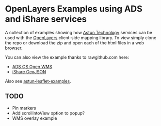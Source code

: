 # OpenLayers Examples using ADS and iShare services

A collection of examples showing how [Astun Technology](http://astuntechnology.com/) services can be used with the [OpenLayers](http://openlayers.org/) client-side mapping library. To view simply clone the repo or download the zip and open each of the html files in a web browser.

You can also view the example thanks to rawgithub.com here:

* [ADS OS Open WMS](http://rawgithub.com/AstunTechnology/astun-ol3-examples/master/ads/ads_wms.html)
* [iShare GeoJSON](http://rawgithub.com/AstunTechnology/astun-ol3-examples/master/ishare/ishare_geojson.html)

Also see [astun-leaflet-examples](https://github.com/AstunTechnology/astun-leaflet-examples).

## TODO

* Pin markers
* Add scrollIntoView option to popup?
* WMS overlay example
